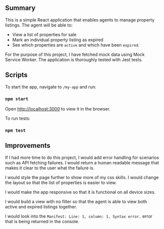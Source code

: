 ## Summary

This is a simple React application that enables agents to manage property listings. The agent will be able to:

- View a list of properties for sale
- Mark an individual property listing as expired
- See which properties are `active` and which have been `expired`.

For the purpose of this project, I have fetched mock data using Mock Service Worker. The application is thoroughly tested with Jest tests.

## Scripts

To start the app, navigate to `/my-app` and run:

### `npm start`

Open [http://localhost:3000](http://localhost:3000) to view it in the browser.

To run tests:

### `npm test`

## Improvements

If I had more time to do this project, I would add error handling for scenarios such as API fetching failures. I would return a human readable message that makes it clear to the user what the failure is.

I would style the page further to show more of my css skills. I would change the layout so that the list of properties is easier to view.

I would make the app responsive so that it is functional on all device sizes.

I would build a view with no filter so that the agent is able to view both active and expired listings together.

I would look into the `Manifest: Line: 1, column: 1, Syntax error.` error that is being returned in the console.
